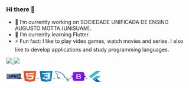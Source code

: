 ### Hi there 👋

- 🔭 I’m currently working on SOCIEDADE UNIFICADA DE ENSINO AUGUSTO MOTTA (UNISUAM).
- 🌱 I’m currently learning Flutter.
- ⚡ Fun fact: I like to play video games, watch movies and series. I also like to develop applications and study programming languages.

<div>
  <a href="https://github.com/DiogoLima1">
  <img height="180em" src="https://github-readme-stats.vercel.app/api?username=DiogoLima1&&show_icons=true&theme=dark&include_all_commits=true&count_private=true"/>
  <img height="180em" src="https://github-readme-stats.vercel.app/api/top-langs/?username=DiogoLima1&layout=compact&langs_count=10&theme=dark"/>
</div>
<div style="display: inline_block"><br>
  <img align="center" alt="DiogoLima1-PHP" height="30" width="40" src="https://raw.githubusercontent.com/devicons/devicon/master/icons/php/php-original.svg">
  <img align="center" alt="DiogoLima1-HTML" height="30" width="40" src="https://raw.githubusercontent.com/devicons/devicon/master/icons/html5/html5-original.svg">
  <img align="center" alt="DiogoLima1-CSS" height="30" width="40" src="https://raw.githubusercontent.com/devicons/devicon/master/icons/css3/css3-original.svg">
  <img align="center" alt="DiogoLima1-MySQL" height="30" width="40" src="https://raw.githubusercontent.com/devicons/devicon/master/icons/mysql/mysql-original.svg">
  <img align="center" alt="DiogoLima1-Bootstrap" height="30" width="40" src="https://raw.githubusercontent.com/devicons/devicon/master/icons/bootstrap/bootstrap-original.svg">
  <img align="center" alt="DiogoLima1-Flutter" height="30" width="40" src="https://raw.githubusercontent.com/devicons/devicon/master/icons/flutter/flutter-original.svg">
</div>

<!--
**DiogoLima1/DIogoLima1** is a ✨ _special_ ✨ repository because its `README.md` (this file) appears on your GitHub profile.

Here are some ideas to get you started:


-->
